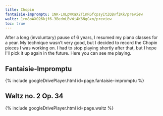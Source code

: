 ```yaml
---
title: Chopin
fantaisie-impromptu: 1NK-LmLpWXaX2TinRGfcpsyItZQBvfIKk/preview
waltz: 1rm8oAXO26kjf6-3BedmLBvWi4K6NgGxn/preview
toc: true
---
```


After a long (involuntary) pause of 6 years, I resumed my piano classes for a year. My technique wasn't very good, but I decided to record the Chopin pieces I was working on. I had to stop playing shortly after that, but I hope I'll pick it up again in the future. Here you can see me playing. 

## Fantaisie-Impromptu

{% include googleDrivePlayer.html id=page.fantaisie-impromptu %}


## Waltz no. 2 Op. 34

{% include googleDrivePlayer.html id=page.waltz %}

